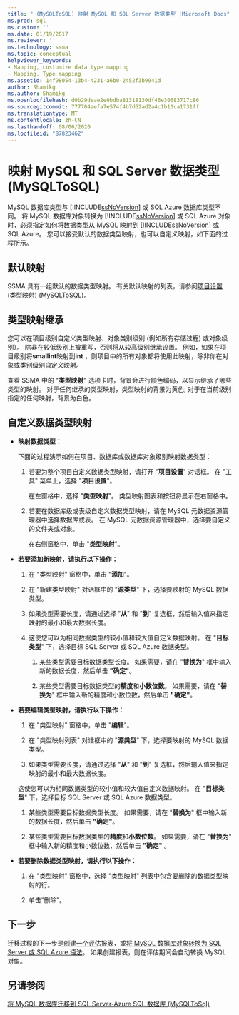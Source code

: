 ```yaml
---
title: " (MySQLToSQL) 映射 MySQL 和 SQL Server 数据类型 |Microsoft Docs"
ms.prod: sql
ms.custom: ''
ms.date: 01/19/2017
ms.reviewer: ''
ms.technology: ssma
ms.topic: conceptual
helpviewer_keywords:
- Mapping, customize data type mapping
- Mapping, Type mapping
ms.assetid: 14f98054-13b4-4231-a6b0-2452f3b9941d
author: Shamikg
ms.author: Shamikg
ms.openlocfilehash: d0b29deae2e0bdba81318130df46e30683717c86
ms.sourcegitcommit: 777704aefa7e574f4b7d62ad2a4c1b10ca1731ff
ms.translationtype: MT
ms.contentlocale: zh-CN
ms.lasthandoff: 08/06/2020
ms.locfileid: "87823462"
---
```

# <a name="mapping-mysql-and-sql-server-data-types-mysqltosql"></a>映射 MySQL 和 SQL Server 数据类型 (MySQLToSQL)
MySQL 数据库类型与 [!INCLUDE[ssNoVersion](../../includes/ssnoversion-md.md)] 或 SQL Azure 数据库类型不同。 将 MySQL 数据库对象转换为 [!INCLUDE[ssNoVersion](../../includes/ssnoversion-md.md)] 或 SQL Azure 对象时，必须指定如何将数据类型从 MySQL 映射到 [!INCLUDE[ssNoVersion](../../includes/ssnoversion-md.md)] 或 SQL Azure。 您可以接受默认的数据类型映射，也可以自定义映射，如下面的过程所示。  
  
## <a name="default-mappings"></a>默认映射  
SSMA 具有一组默认的数据类型映射。 有关默认映射的列表，请参阅[项目设置 &#40;类型映射&#41; &#40;MySQLToSQL&#41;](../../ssma/mysql/project-settings-type-mapping-mysqltosql.md)。  
  
## <a name="type-mapping-inheritance"></a>类型映射继承  
您可以在项目级别自定义类型映射、对象类别级别 (例如所有存储过程) 或对象级别）。 除非在较低级别上被重写，否则将从较高级别继承设置。 例如，如果在项目级别将**smallint**映射到**int** ，则项目中的所有对象都将使用此映射，除非你在对象或类别级别自定义映射。  
  
查看 SSMA 中的 "**类型映射**" 选项卡时，背景会进行颜色编码，以显示继承了哪些类型的映射。 对于任何继承的类型映射，类型映射的背景为黄色; 对于在当前级别指定的任何映射，背景为白色。  
  
## <a name="customizing-data-type-mappings"></a>自定义数据类型映射  
  
-   **映射数据类型：**  
  
    下面的过程演示如何在项目、数据库或数据库对象级别映射数据类型：  
  
    1.  若要为整个项目自定义数据类型映射，请打开 "**项目设置**" 对话框。 在 "工具" 菜单上，选择 "**项目设置**"。  
  
        在左窗格中，选择 "**类型映射**"。 类型映射图表和按钮将显示在右窗格中。  
  
    2.  若要在数据库级或表级自定义数据类型映射，请在 MySQL 元数据资源管理器中选择数据库或表。 在 MySQL 元数据资源管理器中，选择要自定义的文件夹或对象。  
  
        在右侧窗格中，单击 "**类型映射**"。  
  
-   **若要添加新映射，请执行以下操作：**  
  
    1.  在 "类型映射" 窗格中，单击 "**添加**"。  
  
    2.  在 "新建类型映射" 对话框中的 "**源类型**" 下，选择要映射的 MySQL 数据类型。  
  
    3.  如果类型需要长度，请通过选择 "**从**" 和 "**到**" 复选框，然后输入值来指定映射的最小和最大数据长度。  
  
    4.  这使您可以为相同数据类型的较小值和较大值自定义数据映射。 在 "**目标类型**" 下，选择目标 SQL Server 或 SQL Azure 数据类型。  
  
        1.  某些类型需要目标数据类型长度。 如果需要，请在 "**替换为**" 框中输入新的数据长度，然后单击 **"确定"**。  
  
        2.  某些类型需要目标数据类型的**精度**和**小数位数**。 如果需要，请在 "**替换为**" 框中输入新的精度和小数位数，然后单击 **"确定"**。  
  
-   **若要编辑类型映射，请执行以下操作：**  
  
    1.  在 "类型映射" 窗格中，单击 "**编辑**"。  
  
    2.  在 "类型映射列表" 对话框中的 "**源类型**" 下，选择要映射的 MySQL 数据类型。  
  
    3.  如果类型需要长度，请通过选择 "**从**" 和 "**到**" 复选框，然后输入值来指定映射的最小和最大数据长度。  
  
    这使您可以为相同数据类型的较小值和较大值自定义数据映射。 在 "**目标类型**" 下，选择目标 SQL Server 或 SQL Azure 数据类型。  
  
    1.  某些类型需要目标数据类型长度。 如果需要，请在 "**替换为**" 框中输入新的数据长度，然后单击 **"确定"**。  
  
    2.  某些类型需要目标数据类型的**精度**和**小数位数**。 如果需要，请在 "**替换为**" 框中输入新的精度和小数位数，然后单击 **"确定"** 。  
  
-   **若要删除数据类型映射，请执行以下操作：**  
  
    1.  在 "类型映射" 窗格中，选择 "类型映射" 列表中包含要删除的数据类型映射的行。  
  
    2.  单击“删除”。  
  
## <a name="next-step"></a>下一步  
迁移过程的下一步是[创建一个评估报表](assessing-mysql-databases-for-conversion-mysqltosql.md)，或[将 MySQL 数据库对象转换为 SQL Server 或 SQL Azure 语法](converting-mysql-databases-mysqltosql.md)。 如果创建报表，则在评估期间会自动转换 MySQL 对象。  
  
## <a name="see-also"></a>另请参阅  
[将 MySQL 数据库迁移到 SQL Server-Azure SQL 数据库 &#40;MySQLToSql&#41;](../../ssma/mysql/migrating-mysql-databases-to-sql-server-azure-sql-db-mysqltosql.md)  
  
